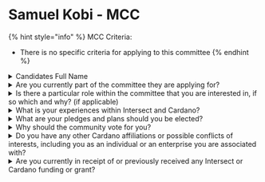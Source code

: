 # Samuel Kobi - MCC

{% hint style="info" %}
MCC Criteria:

* There is no specific criteria for applying to this committee
{% endhint %}

<details>

<summary>Candidates Full Name</summary>

Samuel Kobi

</details>



<details>

<summary>Are you currently part of the committee they are applying for?</summary>

No

</details>



<details>

<summary>Is there a particular role within the committee that you are interested in, if so which and why? (if applicable)</summary>

I am passionate about contributing to the strategic direction and long term success of the ecosystem. I bring strong foundation in leadership, strategic planning and governance per my background in business administration and management. This will help guide critical decisions, foster collaboration and ensure that the goals of the community are met in a transparent and inclusive manner

</details>



<details>

<summary>What is your experiences within Intersect and Cardano?</summary>

I have been a member of the Cardano ecosystem since 2022. I am currently L2 reviewer of Project Catalyst since F11. Working for Wada Global, a key stakeholder in intersect and Cardano affords me with rich experiences in the ecosystem.

</details>



<details>

<summary>What are your pledges and plans should you be elected?</summary>

My pledge is to help bring strategic oversight and thoughtful Devi making to the steering committee. This will ensure that the ecosystem evolves in a transparent and community driven manner. I plan to leverage my background expertise to steer the organisation towards sustainable growth, promote stronger partnerships and promote a governance structure that empowers all stakeholders.

</details>



<details>

<summary>Why should the community vote for you?</summary>

The community should vote for me because my background in business administration and management equips me with strong leadership, strategic planning and governance skills that are essential for shaping the future of Cardano. I am committed to ensuring transparency, collaboration and in addition drive initiatives that reflect long term vision of the ecosystem

</details>



<details>

<summary>Do you have any other Cardano affiliations or possible conflicts of interests, including you as an individual or an enterprise you are associated with?</summary>

I have no affiliations or conflict on interest as an individual.

</details>



<details>

<summary>Are you currently in receipt of or previously received any Intersect or Cardano funding or grant?</summary>

Not as an individual, but I have led projects and/or actively engaged with project that received funding through Wada Global Ltd.

</details>
